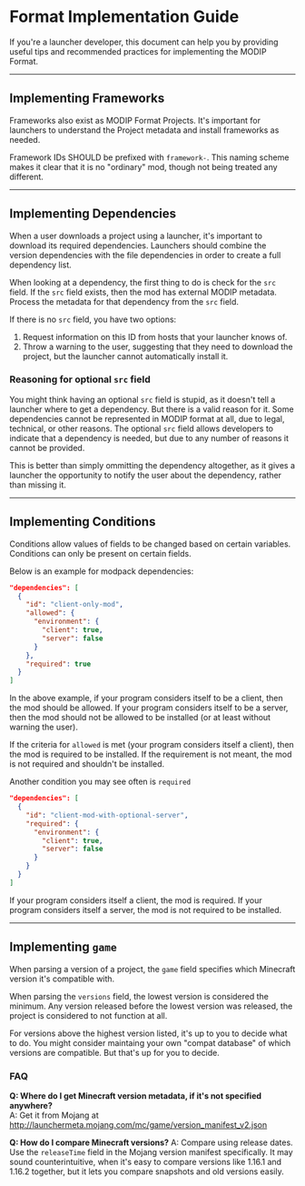 # Format Implementation Guide

If you're a launcher developer, this document can help you by providing useful tips and recommended practices for implementing the MODIP Format.

---

## Implementing Frameworks

Frameworks also exist as MODIP Format Projects. It's important for launchers to understand the Project metadata and install frameworks as needed.

Framework IDs SHOULD be prefixed with `framework-`. This naming scheme makes it clear that it is no "ordinary" mod, though not being treated any different.

---

## Implementing Dependencies

When a user downloads a project using a launcher, it's important to download its required dependencies. Launchers should combine the version dependencies with the file dependencies in order to create a full dependency list.

When looking at a dependency, the first thing to do is check for the `src` field. If the `src` field exists, then the mod has external MODIP metadata. Process the metadata for that dependency from the `src` field.

If there is no `src` field, you have two options:
1) Request information on this ID from hosts that your launcher knows of.
2) Throw a warning to the user, suggesting that they need to download the project, but the launcher cannot automatically install it.

### Reasoning for optional `src` field

You might think having an optional `src` field is stupid, as it doesn't tell a launcher where to get a dependency. But there is a valid reason for it. Some dependencies cannot be represented in MODIP format at all, due to legal, technical, or other reasons. The optional `src` field allows developers to indicate that a dependency is needed, but due to any number of reasons it cannot be provided. 

This is better than simply ommitting the dependency altogether, as it gives a launcher the opportunity to notify the user about the dependency, rather than missing it.

---

## Implementing Conditions

Conditions allow values of fields to be changed based on certain variables. Conditions can only be present on certain fields.

Below is an example for modpack dependencies:

```json
"dependencies": [
  {
    "id": "client-only-mod",
    "allowed": {
      "environment": {
        "client": true,
        "server": false
      }
    },
    "required": true
  }
]
```

In the above example, if your program considers itself to be a client, then the mod should be allowed. If your program considers itself to be a server, then the mod should not be allowed to be installed (or at least without warning the user).

If the criteria for `allowed` is met (your program considers itself a client), then the mod is required to be installed. If the requirement is not meant, the mod is not required and shouldn't be installed.

Another condition you may see often is `required`
```json
"dependencies": [
  {
    "id": "client-mod-with-optional-server",
    "required": {
      "environment": {
        "client": true,
        "server": false
      }
    }
  }
]
```

If your program considers itself a client, the mod is required. If your program considers itself a server, the mod is not required to be installed.

---

## Implementing `game`
When parsing a version of a project, the `game` field specifies which Minecraft version it's compatible with.

When parsing the `versions` field, the lowest version is considered the minimum. Any version released before the lowest version was released, the project is considered to not function at all.

For versions above the highest version listed, it's up to you to decide what to do. You might consider maintaing your own "compat database" of which versions are compatible. But that's up for you to decide.

### FAQ
**Q: Where do I get Minecraft version metadata, if it's not specified anywhere?**  
A: Get it from Mojang at http://launchermeta.mojang.com/mc/game/version_manifest_v2.json

**Q: How do I compare Minecraft versions?**
A: Compare using release dates. Use the `releaseTime` field in the Mojang version manifest specifically. It may sound counterintuitive, when it's easy to compare versions like 1.16.1 and 1.16.2 together, but it lets you compare snapshots and old versions easily.